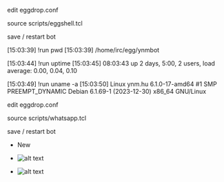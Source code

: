 edit eggdrop.conf

source scripts/eggshell.tcl

save / restart bot

[15:03:39] <Markus> !run pwd
[15:03:39] <YnM-BoT> /home/irc/egg/ynmbot

[15:03:44] <Markus> !run uptime
[15:03:45] <YnM-BoT> 08:03:43 up 2 days, 5:00, 2 users, load average: 0.00, 0.04, 0.10

[15:03:49] <Markus> !run uname -a
[15:03:50] <YnM-BoT> Linux ynm.hu 6.1.0-17-amd64 #1 SMP PREEMPT_DYNAMIC Debian 6.1.69-1 (2023-12-30) x86_64 GNU/Linux


edit eggdrop.conf

source scripts/whatsapp.tcl

save / restart bot

- New

- ![alt text](https://postimg.cc/k6ndVzjW)

- ![alt text](https://postimg.cc/sBCzzv76)
